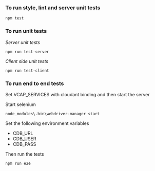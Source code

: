 ### To run style, lint and server unit tests
```
npm test
```


### To run unit tests

*Server unit tests*
```
npm run test-server
```

*Client side unit tests*
```
npm run test-client
```

###  To run end to end tests


Set VCAP_SERVICES with cloudant binding and then start the server

Start selenium 
```
node_modules\.bin\webdriver-manager start
```

Set the following environment variables
 - CDB_URL
 - CDB_USER
 - CDB_PASS

Then run the tests

``` 
npm run e2e
```